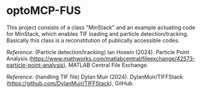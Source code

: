 # optoMCP-FUS

This project consists of a class "MinStack" and an example actuating code for MinStack, which enables TIF loading and particle detection/tracking. Basically this class is a reconstitution of publically accessible codes.

*Reference:* (Particle detection/tracking)
Ian Hosein (2024). Particle Point Analysis (https://www.mathworks.com/matlabcentral/fileexchange/42573-particle-point-analysis), MATLAB Central File Exchange.

*Reference:* (handling TIF file)
Dylan Muir (2024). DylanMuir/TIFFStack (https://github.com/DylanMuir/TIFFStack), GitHub.
